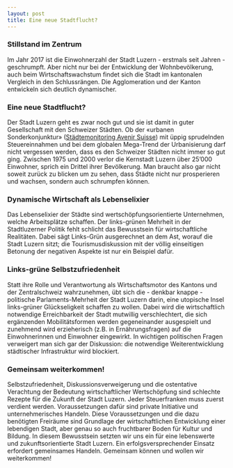 ```yaml
---
layout: post
title: Eine neue Stadtflucht?
---
```


### Stillstand im Zentrum
Im Jahr 2017 ist die Einwohnerzahl der Stadt Luzern - erstmals seit Jahren - geschrumpft. Aber nicht nur bei der Entwicklung der Wohnbevölkerung, auch beim Wirtschaftswachstum findet sich die Stadt im kantonalen Vergleich in den Schlussrängen. Die Agglomeration und der Kanton entwickeln sich deutlich dynamischer.

### Eine neue Stadtflucht?
Der Stadt Luzern geht es zwar noch gut und sie ist damit in guter Gesellschaft mit den Schweizer Städten. Ob der «urbanen Sonderkonjunktur» ([Städtemonitoring Avenir Suisse](https://www.avenir-suisse.ch/publication/20-jahre-schweizer-stadtpolitik/)) mit üppig sprudelnden Steuereinnahmen und bei dem globalen Mega-Trend der Urbanisierung darf nicht vergessen werden, dass es den Schweizer Städten nicht immer so gut ging. Zwischen 1975 und 2000 verlor die Kernstadt Luzern über 25’000 Einwohner, sprich ein Drittel ihrer Bevölkerung. Man braucht also gar nicht soweit zurück zu blicken um zu sehen, dass Städte nicht nur prosperieren und wachsen, sondern auch schrumpfen können.

### Dynamische Wirtschaft als Lebenselixier
Das Lebenselixier der Städte sind wertschöpfungsorientierte Unternehmen, welche Arbeitsplätze schaffen. Der links-grünen Mehrheit in der Stadtluzerner Politik fehlt schlicht das Bewusstsein für wirtschaftliche Realitäten. Dabei sägt Links-Grün ausgerechnet an dem Ast, worauf die Stadt Luzern sitzt; die Tourismusdiskussion mit der völlig einseitigen Betonung der negativen Aspekte ist nur ein Beispiel dafür.

### Links-grüne Selbstzufriedenheit
Statt ihre Rolle und Verantwortung als Wirtschaftsmotor des Kantons und der Zentralschweiz wahrzunehmen, übt sich die - denkbar knappe - politische Parlaments-Mehrheit der Stadt Luzern  darin, eine utopische Insel links-grüner Glückseligkeit schaffen zu wollen. Dabei wird die wirtschaftlich notwendige Erreichbarkeit der Stadt mutwillig verschlechtert, die sich ergänzenden Mobilitätsformen werden gegeneinander ausgespielt und zunehmend wird erzieherisch (z.B. in Ernährungsfragen) auf die Einwohnerinnen und Einwohner eingewirkt. In wichtigen politischen Fragen verweigert man sich gar der Diskussion: die notwendige Weiterentwicklung städtischer Infrastruktur wird blockiert.

### Gemeinsam weiterkommen!
Selbstzufriedenheit, Diskussionsverweigerung und die ostentative Verachtung der Bedeutung wirtschaftlicher Wertschöpfung sind schlechte Rezepte für die Zukunft der Stadt Luzern. Jeder Steuerfranken muss zuerst verdient werden.  Voraussetzungen dafür sind private Initiative und unternehmerisches Handeln. Diese Voraussetzungen und die dazu benötigten Freiräume sind Grundlage der wirtschaftlichen Entwicklung einer lebendigen Stadt, aber genau so auch fruchtbarer Boden für Kultur und Bildung. In diesem Bewusstsein setzten wir uns ein für eine lebenswerte und zukunftsorientierte Stadt Luzern. Ein erfolgsversprechender Einsatz erfordert gemeinsames Handeln. Gemeinsam können und wollen wir weiterkommen!